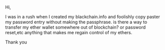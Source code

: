 Hi,

I was in a rush when I created my blackchain.info and foolishly copy paster my password entry without making the passphrase. is there a way to transfer my ether wallet somewhere out of blockchain? or password reset,etc anything that makes me regain control of my ethers.

Thank you